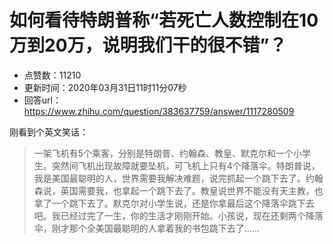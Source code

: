 # 如何看待特朗普称“若死亡人数控制在10万到20万，说明我们干的很不错”？
- 点赞数：11210
- 更新时间：2020年03月31日11时11分07秒
- 回答url：https://www.zhihu.com/question/383637759/answer/1117280509
<body>
 <p data-pid="KOZP5dWr">刚看到个英文笑话：</p>
 <blockquote data-pid="7AKWmg9S">
  一架飞机有5个乘客，分别是特朗普、约翰森、教皇、默克尔和一个小学生。突然间飞机出现故障就要坠机，可飞机上只有4个降落伞。特朗普说，我是美国最聪明的人，世界需要我解决难题，说完抓起一个跳下去了。约翰森说，英国需要我，也拿起一个跳下去了。教皇说世界不能没有天主教，也拿了一个跳下去了。默克尔对小学生说，还是你拿最后这个降落伞跳下去吧。我已经过完了一生，你的生活才刚刚开始。小孩说，现在还剩两个降落伞，刚才那个全美国最聪明的人拿着我的书包跳下去了……
 </blockquote>
</body>